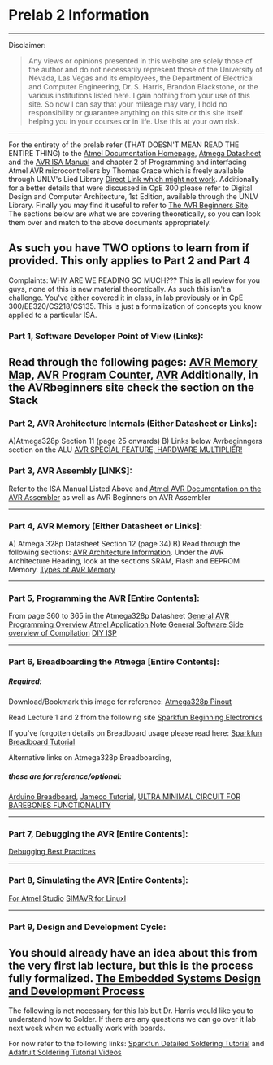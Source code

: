 # Prelab 2 Information 
----------

Disclaimer: 
>Any views or opinions presented in this website are solely those of the author and do not necessarily represent those of the University of Nevada, Las Vegas and its employees, the Department of Electrical and Computer Engineering, Dr. S. Harris, Brandon Blackstone, or the various institutions listed here. I gain nothing from your use of this site. So now I can say that your mileage may vary, I hold no responsibility or guarantee anything on this site or this site itself helping you in your courses or in life. Use this at your own risk.
-----------

For the entirety of the prelab refer (THAT DOESN'T MEAN READ THE ENTIRE THING) to the [Atmel Documentation Homepage](http://www.atmel.com/webdoc/index.html), [Atmega Datasheet](http://www.atmel.com/Images/Atmel-42735-8-bit-AVR-Microcontroller-ATmega328-328P_Datasheet.pdf) and the [AVR ISA Manual](http://www.atmel.com/images/Atmel-0856-AVR-Instruction-Set-Manual.pdf) and chapter 2 of 	Programming and interfacing Atmel AVR microcontrollers by Thomas Grace which is freely available through UNLV's Lied Library [Direct Link which might not work](http://webpac.library.unlv.edu/search~S1/?searchtype=.&searcharg=b5268249). Additionally for a better details that were discussed in CpE 300 please refer to Digital Design and Computer Architecture, 1st Edition, available through the UNLV Library. Finally you may find it useful to refer to [The AVR Beginners Site](http://www.avrbeginners.net/). The sections below are what we are covering theoretically, so you can look them over and match to the above documents appropriately.

As such you have TWO options to learn from if provided. This only applies to Part 2 and Part 4 
-----------------------
Complaints: 
WHY ARE WE READING SO MUCH??? This is all review for you guys, none of this is new material theoretically. As such this isn't a challenge. You've either covered it in class, in lab previously or in CpE 300/EE320/CS218/CS135. This is just a formalization of concepts you know applied to a particular ISA. 

### Part 1, Software Developer Point of View (Links): 
Read through the following pages: [AVR Memory Map](http://www.avr-tutorials.com/general/avr-memory-map), [AVR Program Counter](http://www.avr-tutorials.com/general/avr-program-counter), [AVR](http://www.avr-tutorials.com/general/avr-microcontroller-stack-operation-and-stack-pointer)
Additionally, in the AVRbeginners site check the section on the Stack
-------------

### Part 2, AVR Architecture Internals (Either Datasheet or Links): 
A)Atmega328p Section 11 (page 25 onwards) 
B) Links below
Avrbeginngers section on the ALU
[AVR SPECIAL FEATURE, HARDWARE MULTIPLIER!](http://www.atmel.com/images/Atmel-1631-Using-the-AVR-Hardware-Multiplier_ApplicationNote_AVR201.pdf)

### Part 3, AVR Assembly [LINKS]: 
Refer to the ISA Manual Listed Above and [Atmel AVR Documentation on the AVR Assembler](http://www.atmel.com/webdoc/avrassembler/index.html) as well as AVR Beginners on AVR Assembler

--------------

### Part 4, AVR Memory [Either Datasheet or Links]: 
A) Atmega 328p Datasheet Section 12 (page 34)
B)
Read through the following sections: [AVR Architecture Information](http://www.avrbeginners.net/). Under the AVR Architecture Heading, look at the sections SRAM, Flash and EEPROM Memory.
[Types of AVR Memory](http://jeelabs.org/2011/12/05/types-of-memory-for-an-atmega/)

----------------

### Part 5, Programming the AVR [Entire Contents]: 
From page 360 to 365 in the Atmega328p Datasheet 
[General AVR Programming Overview](http://www.ladyada.net/learn/avr/programming.html)
[Atmel Application Note](http://www.atmel.com/Images/Atmel-0943-In-System-Programming_ApplicationNote_AVR910.pdf)
[General Software Side overview of Compilation](http://spimsimulator.sourceforge.net/HP_AppA.pdf)
[DIY ISP](https://learn.adafruit.com/usbtinyisp/overview)

----------------------

### Part 6, Breadboarding the Atmega [Entire Contents]: 
##### Required: 
Download/Bookmark this image for reference: [Atmega328p Pinout](https://www.arduino.cc/en/Hacking/PinMapping168)

Read Lecture 1 and 2 from the following site [Sparkfun Beginning Electronics ](https://www.sparkfun.com/tutorials/category/1)

If you've forgotten details on Breadboard usage please read here: [Sparkfun Breadboard Tutorial](https://learn.sparkfun.com/tutorials/how-to-use-a-breadboard)

Alternative links on Atmega328p Breadboarding, 
##### these are for reference/optional: 
[Arduino Breadboard](https://www.arduino.cc/en/Main/Standalone), [Jameco Tutorial](https://www.jameco.com/jameco/workshop/jamecobuilds/arduinocircuit.html), [ULTRA MINIMAL CIRCUIT FOR BAREBONES FUNCTIONALITY](https://www.avrprogrammers.com/atmega/atmegaxx8)


----------------

### Part 7, Debugging the AVR [Entire Contents]: 
[Debugging Best Practices](http://www.best-microcontroller-projects.com/article-debugging.html)

---------------

### Part 8, Simulating the AVR [Entire Contents]: 
[For Atmel Studio](http://www.atmel.com/webdoc/simulator/simulator.wb_Simulator_Use.html)
[SIMAVR for Linuxl](http://www.instructables.com/id/Debugging-AVR-code-in-Linux-with-simavr/?ALLSTEPS)

---------------------

### Part 9, Design and Development Cycle:
You should already have an idea about this from the very first lab lecture, but this is the process fully formalized. 
[The Embedded Systems Design and Development Process](http://users.ece.utexas.edu/~valvano/Volume1/E-Book/C7_DesignDevelopment.htm)
--------------------------

The following is not necessary for this lab but Dr. Harris would like you to understand how to Solder. If there are any questions we can go over it lab next week when we actually work with boards. 

For now refer to the following links: [Sparkfun Detailed Soldering Tutorial](https://learn.sparkfun.com/tutorials/how-to-solder---through-hole-soldering) and [Adafruit Soldering Tutorial Videos](https://learn.adafruit.com/collins-lab-soldering/video)

